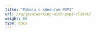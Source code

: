 ```yaml
---
title: "Работа с клиентом POP3"
url: /ru/java/working-with-pop3-client/
weight: 60
type: docs
---
```



